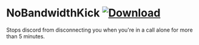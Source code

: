 # NoBandwidthKick [![Download](https://media.wtf/31024660)](https://betterdiscord.net/ghdl?id=3575 "NoBandwidthKick")
Stops discord from disconnecting you when you're in a call alone for more than 5 minutes.